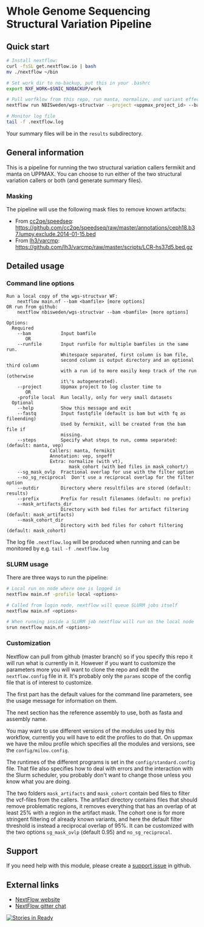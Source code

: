 # Whole Genome Sequencing Structural Variation Pipeline

## Quick start

```bash
# Install nextflow:
curl -fsSL get.nextflow.io | bash
mv ./nextflow ~/bin

# Set work dir to no-backup, put this in your .bashrc
export NXF_WORK=$SNIC_NOBACKUP/work

# Pull worfklow from this repo, run manta, normalize, and variant effect predictor:
nextflow run NBISweden/wgs-structvar --project <uppmax_project_id> --bam <bamfile.bam> --steps manta,normalize,vep

# Monitor log file
tail -f .nextflow.log
```

Your summary files will be in the `results` subdirectory.


## General information

This is a pipeline for running the two structural variation callers fermikit
and manta on UPPMAX.
You can choose to run either of the two structural variation callers or both
(and generate summary files).

### Masking

The pipeline will use the following mask files to remove known artifacts:

* From [cc2qe/speedseq](https://github.com/cc2qe/speedseq): https://github.com/cc2qe/speedseq/raw/master/annotations/ceph18.b37.lumpy.exclude.2014-01-15.bed
* From [lh3/varcmp](https://github.com/lh3/varcmp): https://github.com/lh3/varcmp/raw/master/scripts/LCR-hs37d5.bed.gz


## Detailed usage

### Command line options

```
Run a local copy of the wgs-structvar WF:
    nextflow main.nf --bam <bamfile> [more options]
OR run from github:
    nextflow nbisweden/wgs-structvar --bam <bamfile> [more options]

Options:
  Required
    --bam           Input bamfile
       OR
    --runfile       Input runfile for multiple bamfiles in the same run.
                    Whitespace separated, first column is bam file,
                    second column is output directory and an optional third column
                    with a run id to more easily keep track of the run (otherwise
                    it\'s autogenerated).
    --project       Uppmax project to log cluster time to
       OR
    -profile local  Run locally, only for very small datasets
  Optional
    --help          Show this message and exit
    --fastq         Input fastqfile (default is bam but with fq as fileending)
                    Used by fermikit, will be created from the bam file if
                    missing.
    --steps         Specify what steps to run, comma separated: (default: manta, vep)
                Callers: manta, fermikit
                Annotation: vep, snpeff
                Extra: normalize (with vt),
                       mask_cohort (with bed files in mask_cohort/)
    --sg_mask_ovlp  Fractional overlap for use with the filter option
    --no_sg_reciprocal  Don't use a reciprocal overlap for the filter option
    --outdir        Directory where resultfiles are stored (default: results)
    --prefix        Prefix for result filenames (default: no prefix)
    --mask_artifacts_dir
                    Directory with bed files for artifact filtering (default: mask_artifacts)
    --mask_cohort_dir
                    Directory with bed files for cohort filtering (default: mask_cohort)
```

The log file `.nextflow.log` will be produced when running and can be monitored
by e.g. `tail -f .nextflow.log`

### SLURM usage

There are three ways to run the pipeline:
```bash
# Local run on node where one is logged in
nextflow main.nf -profile local <options>

# Called from login node, nextflow will queue SLURM jobs itself
nextflow main.nf <options>

# When running inside a SLURM job nextflow will run on the local node
srun nextflow main.nf <options>
```

### Customization

Nextflow can pull from github (master branch) so if you specify this repo it will run
what is currently in it. However if you want to customize the parameters more you will
want to clone the repo and edit the `nextflow.config` file in it.
It's probably only the `params` scope of the config file that is of interest
to customize.

The first part has the default values for the command line parameters, see the
usage message for information on them.

The next section has the reference assembly to use, both as fasta and assembly
name.

You may want to use different versions of the modules used by this workflow,
currently you will have to edit the profiles to do that. On uppmax we have the
milou profile which specifies all the modules and versions, see the
`config/milou.config`.

The runtimes of the different programs is set in the `config/standard.config`
file. That file also specifies how to deal with errors and the interaction
with the Slurm scheduler, you probably don't want to change those unless you
know what you are doing.

The two folders `mask_artifacts` and `mask_cohort` contain bed files to
filter the vcf-files from the callers. The artifact directory contains files
that should remove problematic regions, it removes everything that has an
overlap of at least 25% with a region in the artifact mask. The cohort one is
for more stringent filtering of already known variants, and here the default
filter threshold is instead a reciprocal overlap of 95%. It can be customized
with the two options `sg_mask_ovlp` (default 0.95) and `no_sg_reciprocal`.


## Support

If you need help with this module, please create a [support issue](https://github.com/NBISweden/wgs-structvar/issues/new?title=Support&body=Describe%20your%20error%20here.%0A%0AInclude%20as%20much%20information%20as%20possible,%20especially%20what%20system%20you%20ran%20this%20on,%20the%20.nextflow.log%20and%20the%20terminal%20output%20from%20the%20program.%0A%0ARemember%20that%20this%20is%20a%20public%20form,%20don%27t%20include%20private%20information.) in github.

## External links

* [NextFlow website](http://www.nextflow.io)
* [NextFlow gitter chat](https://gitter.im/nextflow-io/nextflow)

[![Stories in Ready](https://badge.waffle.io/NBISweden/wgs-structvar.png?label=ready&title=Ready)](https://waffle.io/NBISweden/wgs-structvar)
